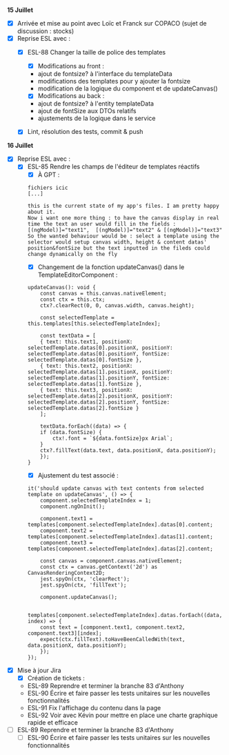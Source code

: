 **15 Juillet**
- [x] Arrivée et mise au point avec Loïc et Franck sur COPACO (sujet de discussion : stocks)
- [x] Reprise ESL avec :
    - [x] ESL-88 Changer la taille de police des templates
        - [x] Modifications au front : 
        - ajout de fontsize? à l'interface du templateData
        - modifications des templates pour y ajouter la fontsize
        - modification de la logique du component et de updateCanvas()
        - [x] Modifications au back : 
        - ajout de fontsize? à l'entity templateData
        - ajout de fontSize aux DTOs relatifs
        - ajustements de la logique dans le service
    - [x] Lint, résolution des tests, commit & push


**16 Juillet**
- [x] Reprise ESL avec :
    - [x] ESL-85 Rendre les champs de l'éditeur de templates réactifs
        - [x] À GPT : 
        ```
        fichiers icic
        [...]

        this is the current state of my app's files. I am pretty happy about it.
        Now i want one more thing : to have the canvas display in real time the text an user would fill in the fields : [(ngModel)]="text1",  [(ngModel)]="text2" & [(ngModel)]="text3"
        So the wanted behaviour would be : select a template using the selector would setup canvas width, height & content datas' position&fontSize but the text inputted in the fileds could change dynamically on the fly
        ```
        - [x] Changement de la fonction updateCanvas() dans le TemplateEditorComponent : 
        ```
        updateCanvas(): void {
            const canvas = this.canvas.nativeElement;
            const ctx = this.ctx;
            ctx?.clearRect(0, 0, canvas.width, canvas.height);

            const selectedTemplate = this.templates[this.selectedTemplateIndex];

            const textData = [
            { text: this.text1, positionX: selectedTemplate.datas[0].positionX, positionY: selectedTemplate.datas[0].positionY, fontSize: selectedTemplate.datas[0].fontSize },
            { text: this.text2, positionX: selectedTemplate.datas[1].positionX, positionY: selectedTemplate.datas[1].positionY, fontSize: selectedTemplate.datas[1].fontSize },
            { text: this.text3, positionX: selectedTemplate.datas[2].positionX, positionY: selectedTemplate.datas[2].positionY, fontSize: selectedTemplate.datas[2].fontSize }
            ];

            textData.forEach((data) => {
            if (data.fontSize) {
                ctx!.font = `${data.fontSize}px Arial`;
            }
            ctx?.fillText(data.text, data.positionX, data.positionY);
            });
        }
        ```
        - [x] Ajustement du test associé : 
        ```
        it('should update canvas with text contents from selected template on updateCanvas', () => {    
            component.selectedTemplateIndex = 1; 
            component.ngOnInit(); 

            component.text1 = templates[component.selectedTemplateIndex].datas[0].content;
            component.text2 = templates[component.selectedTemplateIndex].datas[1].content;
            component.text3 = templates[component.selectedTemplateIndex].datas[2].content;

            const canvas = component.canvas.nativeElement;
            const ctx = canvas.getContext('2d') as CanvasRenderingContext2D;
            jest.spyOn(ctx, 'clearRect');
            jest.spyOn(ctx, 'fillText');

            component.updateCanvas();

            templates[component.selectedTemplateIndex].datas.forEach((data, index) => {
            const text = [component.text1, component.text2, component.text3][index];
            expect(ctx.fillText).toHaveBeenCalledWith(text, data.positionX, data.positionY);
            });
        });
        ```
- [x] Mise à jour Jira
    - [x] Création de tickets : 
    - ESL-89 Reprendre et terminer la branche 83 d'Anthony
    - ESL-90 Écrire et faire passer les tests unitaires sur les nouvelles fonctionnalités
    - ESL-91 Fix l'affichage du contenu dans la page
    - ESL-92 Voir avec Kévin pour mettre en place une charte graphique rapide et efficace
- [ ] ESL-89 Reprendre et terminer la branche 83 d'Anthony
    - [ ] ESL-90 Écrire et faire passer les tests unitaires sur les nouvelles fonctionnalités